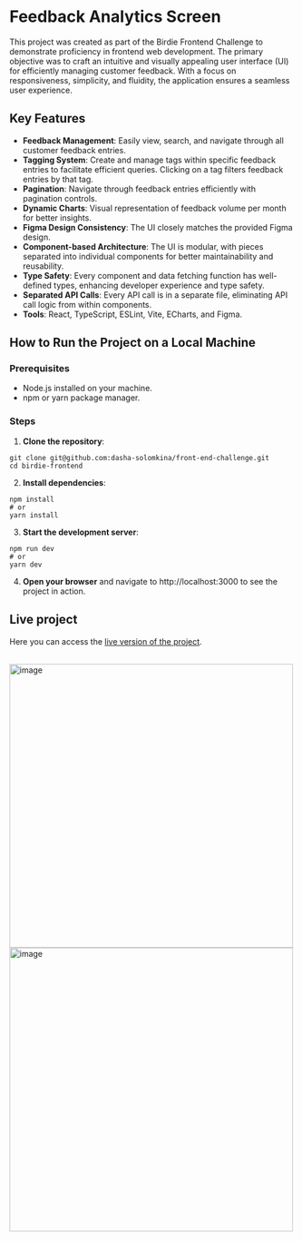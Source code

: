 # Feedback Analytics Screen

This project was created as part of the Birdie Frontend Challenge to demonstrate proficiency in frontend web development. The primary objective was to craft an intuitive and visually appealing user interface (UI) for efficiently managing customer feedback. With a focus on responsiveness, simplicity, and fluidity, the application ensures a seamless user experience.

## Key Features

- **Feedback Management**: Easily view, search, and navigate through all customer feedback entries.
- **Tagging System**: Create and manage tags within specific feedback entries to facilitate efficient queries. Clicking on a tag filters feedback entries by that tag.
- **Pagination**: Navigate through feedback entries efficiently with pagination controls.
- **Dynamic Charts**: Visual representation of feedback volume per month for better insights.
- **Figma Design Consistency**: The UI closely matches the provided Figma design.
- **Component-based Architecture**: The UI is modular, with pieces separated into individual components for better maintainability and reusability.
- **Type Safety**: Every component and data fetching function has well-defined types, enhancing developer experience and type safety.
- **Separated API Calls**: Every API call is in a separate file, eliminating API call logic from within components.
- **Tools**: React, TypeScript, ESLint, Vite, ECharts, and Figma.

## How to Run the Project on a Local Machine

### Prerequisites

- Node.js installed on your machine.
- npm or yarn package manager.

### Steps

1. **Clone the repository**:

```
git clone git@github.com:dasha-solomkina/front-end-challenge.git
cd birdie-frontend
```

2. **Install dependencies**:

```
npm install
# or
yarn install
```

3. **Start the development server**:

```
npm run dev
# or
yarn dev
```

4. **Open your browser** and navigate to http://localhost:3000 to see the project in action.

## Live project

Here you can access the [live version of the project](https://front-end-challenge-ten-brown.vercel.app/).


</br>

<img src="https://github.com/user-attachments/assets/00396a54-cd65-4b8d-800a-822c5d7f6175" alt="image" width="500"/>
<img src="https://github.com/user-attachments/assets/0d4b8d0e-99dd-427f-8b7a-d8af91229fff" alt="image" width="500"/>
